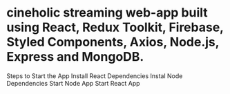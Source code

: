 # cineholic streaming web-app built using React, Redux Toolkit, Firebase, Styled Components, Axios, Node.js, Express and MongoDB.
Steps to Start the App
Install React Dependencies
Instal Node Dependencies
Start Node App
Start React App
